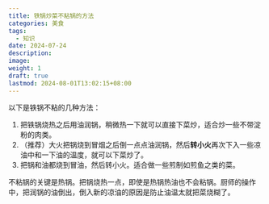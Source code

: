```yaml
---
title: 铁锅炒菜不粘锅的方法
categories: 美食
tags:
  - 知识
date: 2024-07-24
description: 
image: 
weight: 1
draft: true
lastmod: 2024-08-01T13:02:15+08:00
---
```

以下是铁锅不粘的几种方法：
1. 把铁锅烧热之后用油润锅，稍微热一下就可以直接下菜炒，适合炒一些不带淀粉的肉类。
2. （推荐）大火把锅烧到冒烟之后倒一点点油润锅，然后**转小火**再次下入一些凉油中和一下油的温度，就可以下菜炒了。
3. 把锅和油都烧到冒油，然后转小火。适合做一些煎制如煎鱼之类的菜。

不粘锅的关键是热锅。把锅烧热一点，即使是热锅热油也不会粘锅。厨师的操作中，把润锅的油倒出，倒入新的凉油的原因是防止油温太就把菜烧糊了。

